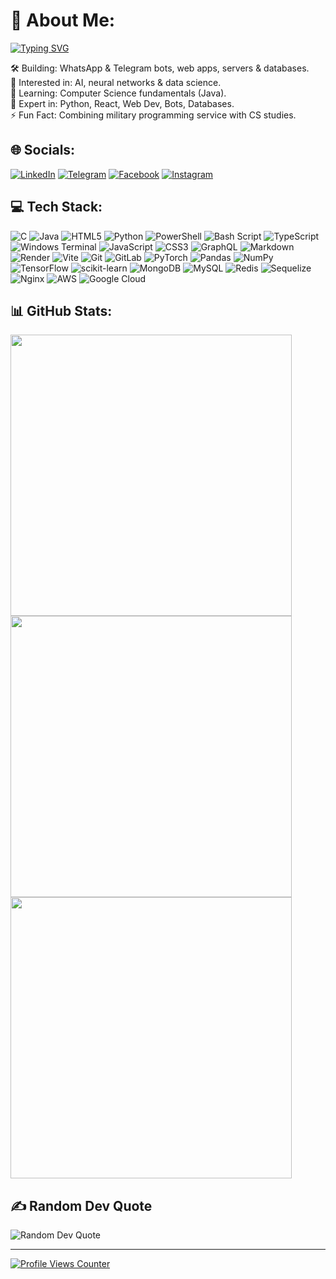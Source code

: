 # 💫 About Me:

[![Typing SVG](https://readme-typing-svg.herokuapp.com?font=Itim&size=30&duration=2000&pause=1000&color=31F7F3&repeat=false&width=450&lines=Hi%2C+my+name+is+Itzhak+Lashinsky)](https://git.io/typing-svg)

🛠 Building: WhatsApp & Telegram bots, web apps, servers & databases.</br>
👥 Interested in: AI, neural networks & data science.</br>
🌱 Learning: Computer Science fundamentals (Java).</br>
💬 Expert in: Python, React, Web Dev, Bots, Databases.</br>
⚡ Fun Fact: Combining military programming service with CS studies.</br>

## 🌐 Socials:

[![LinkedIn](https://img.shields.io/badge/LinkedIn-0077B5?style=flat&logo=linkedin&logoColor=white)](https://linkedin.com/in/itzhak-leshinski)
[![Telegram](https://img.shields.io/badge/Telegram-26A5E4?style=flat&logo=telegram&logoColor=white)](https://t.me/itzhak_il)
[![Facebook](https://img.shields.io/badge/Facebook-1877F2?style=flat&logo=facebook&logoColor=white)](https://facebook.com/itzhak.lash)
[![Instagram](https://img.shields.io/badge/Instagram-E4405F?style=flat&logo=instagram&logoColor=white)](https://instagram.com/itzhak.lash)


## 💻 Tech Stack:

![C](https://img.shields.io/badge/C-00599C?style=flat&logo=c&logoColor=white)
![Java](https://img.shields.io/badge/Java-ED8B00?style=flat&logo=openjdk&logoColor=white)
![HTML5](https://img.shields.io/badge/HTML5-E34F26?style=flat&logo=html5&logoColor=white)
![Python](https://img.shields.io/badge/Python-3670A0?style=flat&logo=python&logoColor=FFDD54)
![PowerShell](https://img.shields.io/badge/PowerShell-5391FE?style=flat&logo=powershell&logoColor=white)
![Bash Script](https://img.shields.io/badge/Bash%20Script-121011?style=flat&logo=gnu-bash&logoColor=white)
![TypeScript](https://img.shields.io/badge/TypeScript-007ACC?style=flat&logo=typescript&logoColor=white)
![Windows Terminal](https://img.shields.io/badge/Windows%20Terminal-4D4D4D?style=flat&logo=windows-terminal&logoColor=white)
![JavaScript](https://img.shields.io/badge/JavaScript-323330?style=flat&logo=javascript&logoColor=F7DF1E)
![CSS3](https://img.shields.io/badge/CSS3-1572B6?style=flat&logo=css3&logoColor=white)
![GraphQL](https://img.shields.io/badge/GraphQL-E10098?style=flat&logo=graphql&logoColor=white)
![Markdown](https://img.shields.io/badge/Markdown-000000?style=flat&logo=markdown&logoColor=white)
![Render](https://img.shields.io/badge/Render-46E3B7?style=flat&logo=render&logoColor=white)
![Vite](https://img.shields.io/badge/Vite-646CFF?style=flat&logo=vite&logoColor=white)
![Git](https://img.shields.io/badge/Git-F05033?style=flat&logo=git&logoColor=white)
![GitLab](https://img.shields.io/badge/GitLab-181717?style=flat&logo=gitlab&logoColor=white)
![PyTorch](https://img.shields.io/badge/PyTorch-EE4C2C?style=flat&logo=pytorch&logoColor=white)
![Pandas](https://img.shields.io/badge/Pandas-150458?style=flat&logo=pandas&logoColor=white)
![NumPy](https://img.shields.io/badge/NumPy-013243?style=flat&logo=numpy&logoColor=white)
![TensorFlow](https://img.shields.io/badge/TensorFlow-FF6F00?style=flat&logo=tensorflow&logoColor=white)
![scikit-learn](https://img.shields.io/badge/scikit--learn-F7931E?style=flat&logo=scikit-learn&logoColor=white)
![MongoDB](https://img.shields.io/badge/MongoDB-4EA94B?style=flat&logo=mongodb&logoColor=white)
![MySQL](https://img.shields.io/badge/MySQL-4479A1?style=flat&logo=mysql&logoColor=white)
![Redis](https://img.shields.io/badge/Redis-DD0031?style=flat&logo=redis&logoColor=white)
![Sequelize](https://img.shields.io/badge/Sequelize-52B0E7?style=flat&logo=sequelize&logoColor=white)
![Nginx](https://img.shields.io/badge/Nginx-009639?style=flat&logo=nginx&logoColor=white)
![AWS](https://img.shields.io/badge/AWS-FF9900?style=flat&logo=amazon-aws&logoColor=white)
![Google Cloud](https://img.shields.io/badge/Google%20Cloud-4285F4?style=flat&logo=google-cloud&logoColor=white)

## 📊 GitHub Stats:

<img src="https://github-readme-stats.vercel.app/api?username=itzhakl&theme=merko&hide_border=true&include_all_commits=false&count_private=false" width="450"/>
<img src="https://github-readme-stats.vercel.app/api/top-langs/?username=itzhakl&theme=merko&hide_border=true&include_all_commits=false&count_private=false&layout=compact" width="450"/>
<img src="https://github-readme-streak-stats.herokuapp.com/?user=itzhakl&theme=merko&hide_border=true" width="450"/>

## ✍️ Random Dev Quote

![Random Dev Quote](https://quotes-github-readme.vercel.app/api?type=horizontal&theme=dark)

---
[![Profile Views Counter](https://visitcount.itsvg.in/api?id=itzhakl&label=Profile%20Views&color=9&icon=5&pretty=true)](https://visitcount.itsvg.in)
